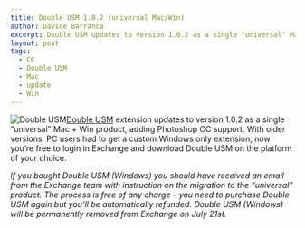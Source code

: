 ```yaml
---
title: Double USM 1.0.2 (universal Mac/Win)
author: Davide Barranca
excerpt: Double USM updates to version 1.0.2 as a single "universal" Mac + Windows product supporting Photoshop CS6 and CC.
layout: post
tags:
  - CC
  - Double USM
  - Mac
  - update
  - Win
---
```


![Double USM][a][Double USM][1] extension updates to version 1.0.2 as a single “universal” Mac + Win product, adding Photoshop CC support.
With older versions, PC users had to get a custom Windows only extension, now you’re free to login in Exchange and download Double USM on the platform of your choice.

*If you bought Double USM (Windows) you should have received an email from the Exchange team with instruction on the migration to the “universal” product. The process is free of any charge – you need to purchase Double USM again but you’ll be automatically refunded.
Double USM (Windows) will be permanently removed from Exchange on July 21st.*

[a]: {{site.baseurl}}/news/images/DoubleUSM.png "Double USM"
[1]: {{site.baseurl}}/products/doubleusm/ "Double USM"